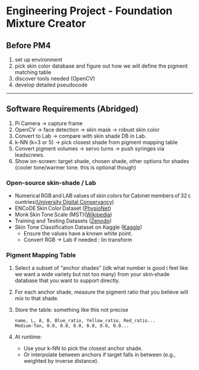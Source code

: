 # Engineering Project - Foundation Mixture Creator
## Before PM4
1. set up environment
2. pick skin color database and figure out how we will define the pigment matching table
3. discover tools needed (OpenCV)
4. develop detailed pseudocode


---

## Software Requirements (Abridged)
1. Pi Camera → capture frame 
2. OpenCV → face detection → skin mask → robust skin color
3. Convert to Lab → compare with skin shade DB in Lab.
4. k-NN (k=3 or 5) → pick closest shade from pigment mapping table
6. Convert pigment volumes → servo turns → push syringes via leadscrews.
7. Show on-screen: target shade, chosen shade, other options for shades (cooler tone/warmer tone. this is optional though)

### Open-source skin-shade / Lab

* Numerical RGB and LAB values of skin colors for Cabinet members of 32 countries([University Digital Conservancy][1])
* ENCoDE Skin Color Dataset ([PhysioNet][2])
* Monk Skin Tone Scale (MST)([Wikipedia][3])
* Training and Testing Datasets ([Zenodo][4])
* Skin Tone Classification Dataset on Kaggle ([Kaggle][5])
  * Ensure the values have a known white point.
  * Convert RGB → Lab if needed : lin transform

[1]: https://conservancy.umn.edu/items/3308e188-d048-4d31-a203-1329d5cf1c6d?utm_source=chatgpt.com "Numerical RGB and LAB values of skin colors for Cabinet ..."
[2]: https://physionet.org/content/encode-skin-color/?utm_source=chatgpt.com "ENCoDE, mEasuring skiN Color to correct pulse Oximetry ..."
[3]: https://en.wikipedia.org/wiki/Monk_Skin_Tone_Scale?utm_source=chatgpt.com "Monk Skin Tone Scale"
[4]: https://zenodo.org/records/5532176?utm_source=chatgpt.com "Training and Testing Datasets for skin colour characterisation"
[5]: https://www.kaggle.com/datasets/usamarana/skin-tone-classification-dataset?utm_source=chatgpt.com "Skin Tone Classification Dataset"

### Pigment Mapping Table

1. Select a subset of “anchor shades” (idk what number is good i feel like we want a wide variety but not too many) from your skin‐shade database that you want to support directly.
2. For each anchor shade, measure the pigment ratio that you believe will mix to that shade.
3. Store the table: something like this not precise

   ```
   name, L, A, B, Blue_ratio, Yellow_ratio, Red_ratio...
   Medium-Tan, 0.0, 0.0, 0.0, 0.0, 0.0, 0.0...
   ```
4. At runtime:
   * Use your k-NN to pick the closest anchor shade.
   * Or interpolate between anchors if target falls in between (e.g., weighted by inverse distance).
